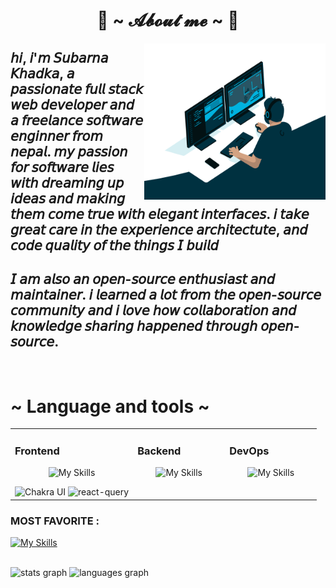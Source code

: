 
<h1 align="center">📢  ~ 𝓐𝓫𝓸𝓾𝓽 𝓶𝓮 ~ 📢 </h1>
  <img src="https://github.com/SubarnaKhadka/SubarnaKhadka/blob/main/code.gif" align="right" width = "290px" height = "250px">
 <h2>𝘩𝘪, 𝘪'𝘮 𝘚𝘶𝘣𝘢𝘳𝘯𝘢 𝘒𝘩𝘢𝘥𝘬𝘢, 𝘢 𝘱𝘢𝘴𝘴𝘪𝘰𝘯𝘢𝘵𝘦 𝘧𝘶𝘭𝘭 𝘴𝘵𝘢𝘤𝘬 𝘸𝘦𝘣 𝘥𝘦𝘷𝘦𝘭𝘰𝘱𝘦𝘳 𝘢𝘯𝘥 𝘢 𝘧𝘳𝘦𝘦𝘭𝘢𝘯𝘤𝘦 𝘴𝘰𝘧𝘵𝘸𝘢𝘳𝘦 𝘦𝘯𝘨𝘪𝘯𝘯𝘦𝘳 𝘧𝘳𝘰𝘮 𝘯𝘦𝘱𝘢𝘭. 𝘮𝘺 𝘱𝘢𝘴𝘴𝘪𝘰𝘯 𝘧𝘰𝘳 𝘴𝘰𝘧𝘵𝘸𝘢𝘳𝘦 𝘭𝘪𝘦𝘴 𝘸𝘪𝘵𝘩 𝘥𝘳e𝘢𝘮𝘪𝘯𝘨 𝘶𝘱 𝘪𝘥𝘦𝘢𝘴 𝘢𝘯𝘥 𝘮𝘢𝘬𝘪𝘯𝘨 𝘵𝘩𝘦𝘮 𝘤𝘰𝘮𝘦 𝘵𝘳𝘶𝘦 𝘸𝘪𝘵𝘩 𝘦𝘭𝘦𝘨𝘢𝘯𝘵 𝘪𝘯𝘵𝘦𝘳𝘧𝘢𝘤𝘦𝘴.
  𝘪 𝘵𝘢𝘬𝘦 𝘨𝘳𝘦𝘢𝘵 𝘤𝘢𝘳𝘦 𝘪𝘯 𝘵𝘩𝘦 𝘦𝘹𝘱𝘦𝘳𝘪𝘦𝘯𝘤𝘦 𝘢𝘳𝘤𝘩𝘪𝘵𝘦𝘤𝘵𝘶𝘵𝘦, 𝘢𝘯𝘥 𝘤𝘰𝘥𝘦 𝘲𝘶𝘢𝘭𝘪𝘵𝘺 𝘰𝘧 𝘵𝘩𝘦 𝘵𝘩𝘪𝘯𝘨𝘴 𝘐 𝘣𝘶𝘪𝘭𝘥</h2>
<h2>𝘐 𝘢𝘮 𝘢𝘭𝘴𝘰 𝘢𝘯 𝘰𝘱𝘦𝘯-𝘴𝘰𝘶𝘳𝘤𝘦 𝘦𝘯𝘵𝘩𝘶𝘴𝘪𝘢𝘴𝘵 𝘢𝘯𝘥 𝘮𝘢𝘪𝘯𝘵𝘢𝘪𝘯𝘦𝘳. 𝘪 𝘭𝘦𝘢𝘳𝘯𝘦𝘥 𝘢 𝘭𝘰𝘵 𝘧𝘳𝘰𝘮 𝘵𝘩𝘦 𝘰𝘱𝘦𝘯-𝘴𝘰𝘶𝘳𝘤𝘦 𝘤𝘰𝘮𝘮𝘶𝘯𝘪𝘵𝘺 𝘢𝘯𝘥 𝘪 𝘭𝘰𝘷𝘦 𝘩𝘰𝘸 𝘤𝘰𝘭𝘭𝘢𝘣𝘰𝘳𝘢𝘵𝘪𝘰𝘯 𝘢𝘯𝘥 𝘬𝘯𝘰𝘸𝘭𝘦𝘥𝘨𝘦 𝘴𝘩𝘢𝘳𝘪𝘯𝘨 𝘩𝘢𝘱𝘱𝘦𝘯𝘦𝘥 𝘵𝘩𝘳𝘰𝘶𝘨𝘩 𝘰𝘱𝘦𝘯-𝘴𝘰𝘶𝘳𝘤𝘦.</h2>
   <br/>


<h1 align="left"> ~ Language and tools ~ </h1> 
<table><tr><td valign="top" width="40%">

### Frontend  
<div align="center" > 
  
  ![My Skills](https://skillicons.dev/icons?i=html,css,sass,js,ts,figma,react,redux,nextjs,materialui&perline=5)
  
 <img  src="https://profilinator.rishav.dev/skills-assets/chakraui.png" alt="Chakra UI" height="50" />
  <img  height="50"  width="50" src="https://seeklogo.com/images/R/react-query-logo-1340EA4CE9-seeklogo.com.png"  alt="react-query" />
                                                                                                   
</div>

</td><td valign="top" width="30%">



### Backend  
<div align="center"> 
  
  ![My Skills](https://skillicons.dev/icons?i=nodejs,express,mongodb,mysql,go&perline=3)
                                                                                                     
</div>

</td><td valign="top" width="30%">



### DevOps  
<div align="center" > 
  
  ![My Skills](https://skillicons.dev/icons?i=bash,git,aws,docker,netlify&perline=3)
                                                                                                     
</div>

</td></tr></table>  

 <div>
  <h3> MOST FAVORITE : </h3>
  
   [![My Skills](https://skillicons.dev/icons?i=js,cpp)](https://skillicons.dev)
  
</div>
<br/>
  <img src="https://subarnakhadka.vercel.app/api?username=SubarnaKhadka&hide_title=false&hide_rank=false&show_icons=true&include_all_commits=true&count_private=true&disable_animations=false&theme=tokyonight&locale=en&hide_border=false" height="220" alt="stats graph"  />

 <img src="https://github-readme-stats.vercel.app/api/top-langs?username=SubarnaKhadka&locale=en&hide_title=false&layout=compact&card_width=320&langs_count=5&theme=tokyonight&hide_border=false" height="220" alt="languages graph"  />
